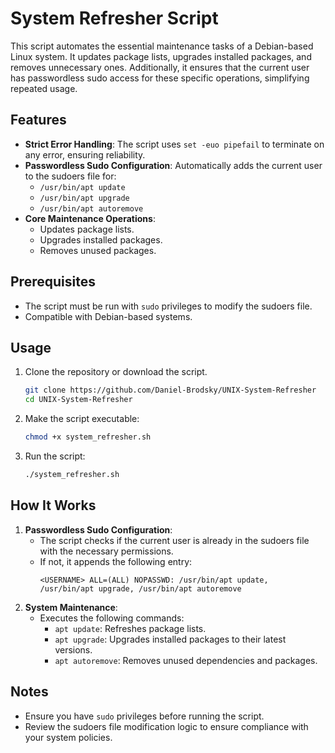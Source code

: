 # System Refresher Script

This script automates the essential maintenance tasks of a Debian-based Linux system. It updates package lists, upgrades installed packages, and removes unnecessary ones. Additionally, it ensures that the current user has passwordless sudo access for these specific operations, simplifying repeated usage.

## Features
- **Strict Error Handling**: The script uses `set -euo pipefail` to terminate on any error, ensuring reliability.
- **Passwordless Sudo Configuration**: Automatically adds the current user to the sudoers file for:
  - `/usr/bin/apt update`
  - `/usr/bin/apt upgrade`
  - `/usr/bin/apt autoremove`
- **Core Maintenance Operations**:
  - Updates package lists.
  - Upgrades installed packages.
  - Removes unused packages.

## Prerequisites
- The script must be run with `sudo` privileges to modify the sudoers file.
- Compatible with Debian-based systems.

## Usage
1. Clone the repository or download the script.
   ```bash
   git clone https://github.com/Daniel-Brodsky/UNIX-System-Refresher
   cd UNIX-System-Refresher
   ```
2. Make the script executable:
   ```bash
   chmod +x system_refresher.sh
   ```
3. Run the script:
   ```bash
   ./system_refresher.sh
   ```

## How It Works
1. **Passwordless Sudo Configuration**:
   - The script checks if the current user is already in the sudoers file with the necessary permissions.
   - If not, it appends the following entry:
     ```
     <USERNAME> ALL=(ALL) NOPASSWD: /usr/bin/apt update, /usr/bin/apt upgrade, /usr/bin/apt autoremove
     ```
2. **System Maintenance**:
   - Executes the following commands:
     - `apt update`: Refreshes package lists.
     - `apt upgrade`: Upgrades installed packages to their latest versions.
     - `apt autoremove`: Removes unused dependencies and packages.

## Notes
- Ensure you have `sudo` privileges before running the script.
- Review the sudoers file modification logic to ensure compliance with your system policies.
